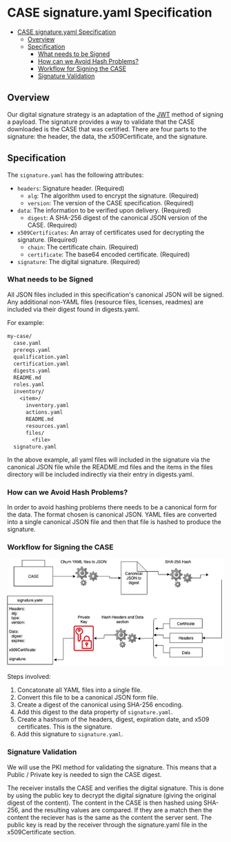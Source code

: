 # CASE signature.yaml Specification

- [CASE signature.yaml Specification](#case-signatureyaml-specification)
  - [Overview](#overview)
  - [Specification](#specification)
    - [What needs to be Signed](#what-needs-to-be-signed)
    - [How can we Avoid Hash Problems?](#how-can-we-avoid-hash-problems)
    - [Workflow for Signing the CASE](#workflow-for-signing-the-case)
    - [Signature Validation](#signature-validation)

## Overview

Our digital signature strategy is an adaptation of the [JWT](https://jwt.io/introduction/) method of signing a payload.  The signature provides a way to validate that the CASE downloaded is the CASE that was certified.  There are four parts to the signature: the header, the data, the x509Certificate, and the signature.

## Specification

The `signature.yaml` has the following attributes:

* `headers`: Signature header. (Required)
  * `alg`: The algorithm used to encrypt the signature. (Required)
  * `version`: The version of the CASE specification. (Required)
* `data`: The information to be verified upon delivery. (Required)
  * `digest`: A SHA-256 digest of the canonical JSON version of the CASE. (Required)
* `x509Certificates`: An array of certificates used for decrypting the signature. (Required)
  * `chain`: The certificate chain. (Required)
  * `certificate`: The base64 encoded certificate. (Required)
* `signature`: The digital signature. (Required)

### What needs to be Signed
All JSON files included in this specification's canonical JSON will be signed. Any additional non-YAML files (resource files, licenses, readmes) are included via their digest found in digests.yaml.

For example:
```
my-case/                            
  case.yaml              
  prereqs.yaml           
  qualification.yaml     
  certification.yaml     
  digests.yaml           
  README.md              
  roles.yaml             
  inventory/                       
    <item>/                         
      inventory.yaml     
      actions.yaml       
      README.md          
      resources.yaml     
      files/
        <file>           
  signature.yaml
```

In the above example, all yaml files will included in the signature via the canonical JSON file while the README.md files and the items in the files directory will be included indirectly via their entry in digests.yaml. 

### How can we Avoid Hash Problems?

In order to avoid hashing problems there needs to be a canonical form for the data.  The format chosen is canonical JSON.  YAML files are converted into a single canonical JSON file and then that file is hashed to produce the signature.

### Workflow for Signing the CASE

![CASE signing flow diagram](./design/case-signature-flow-diagram.png)

Steps involved:

1. Concatonate all YAML files into a single file.
2. Convert this file to be a canonical JSON form file.
3. Create a digest of the canonical using SHA-256 encoding.
4. Add this digest to the data property of `signature.yaml`.
5. Create a hashsum of the headers, digest, expiration date, and x509 certificates. This is the signature.
6. Add this signature to `signature.yaml`.    

### Signature Validation

We will use the PKI method for validating the signature.  This means that a Public / Private key is needed to sign the CASE digest.

The receiver installs the CASE and verifies the digital signature.  This is done by using the public key to decrypt the digital signature (giving the original digest of the content).  The content in the CASE is then hashed using SHA-256, and the resulting values are compared.  If they are a match then the content the reciever has is the same as the content the server sent.  The public key is read by the receiver through the signature.yaml file in the x509Certificate section.
